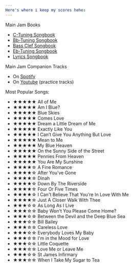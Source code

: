 ```yaml
---
Here's where i keep my scores hehe:
---
```

Main Jam Books
- [C-Tuning Songbook](https://drive.google.com/file/d/1TNQwzLwQGNuFvDoyTS9W1KyrY0dQTJEQ/view?usp=drive_link)
- [Bb-Tuning Songbook](https://drive.google.com/file/d/1tnrV7uTQma6pF8Ow7r947Cm_ZaOuR237/view?usp=drive_link)
- [Bass Clef Songbook](https://drive.google.com/file/d/1EYlLNJnSshsLmPxSbV4BQpNKP0p7x3bb/view?usp=drive_link)
- [Eb-Tuning Songbook](https://drive.google.com/file/d/11JN6NSmBSbhsdp6ig4BVhE5CSVDfZjLQ/view?usp=drive_link)
- [Lyrics Songbook](https://drive.google.com/file/d/1K5YzHdD4MjB8P36-swDoaIxpYyp_4HlJ/view?usp=drive_link)


Main Jam Companion Tracks
- On [Spotify](https://open.spotify.com/playlist/32tmxMrLhunj1vIgtq2OeB?si=6812499440b64953)
- On [Youtube](https://youtube.com/playlist?list=PLA9kV9vxpxOjB574i7UStG6cwReWFZ7U2&si=9XMMsJ9GuOE_QtS_) (practice tracks)

Most Popular Songs:

- ★★★★★	All of Me
- ★★★★★	Am I Blue?
- ★★★★★	Blue Skies
- ★★★★★	Comes Love
- ★★★★★	Dream a Little Dream of Me
- ★★★★★	Exactly Like You
- ★★★★★	I Can’t Give You Anything But Love
- ★★★★★	Mean to Me
- ★★★★★	My Blue Heaven
- ★★★★★	On the Sunny Side of the Street
- ★★★★★	Pennies From Heaven
- ★★★★★	You Are My Sunshine
- ★★★★☆	A Fine Romance
- ★★★★☆	After You’ve Gone
- ★★★★☆	Dinah
- ★★★★☆	Down By The Riverside
- ★★★★☆	Four Or Five Times
- ★★★★☆	I Can't Believe That You're In Love With Me
- ★★★★☆	Just A Closer Walk With Thee
- ★★★☆☆	As Long As I Live
- ★★★☆☆	Baby Won't You Please Come Home?
- ★★★☆☆	Between the Devil and the Deep Blue Sea
- ★★★☆☆	Bill Bailey
- ★★★☆☆	Careless Love
- ★★★☆☆	Everybody Loves My Baby
- ★★★☆☆	I'm in the Mood for Love
- ★★★☆☆	Little Coquette
- ★★★☆☆	Love Me or Leave Me
- ★★★☆☆	St James Infirmary
- ★★★☆☆	When I Take My Sugar to Tea